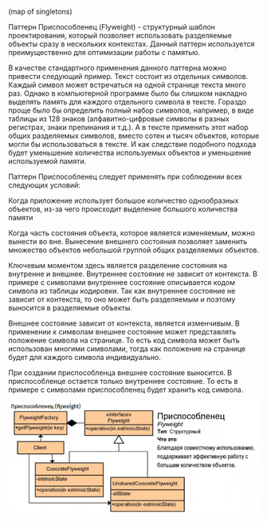 (map of singletons)

Паттерн Приспособленец (Flyweight) - структурный шаблон проектирования, который позволяет использовать разделяемые объекты сразу в нескольких контекстах. Данный паттерн используется преимущественно для оптимизации работы с памятью.

В качестве стандартного применения данного паттерна можно привести следующий пример. Текст состоит из отдельных символов. Каждый символ может встречаться на одной странице текста много раз. Однако в компьютерной программе было бы слишком накладно выделять память для каждого отдельного символа в тексте. Гораздо проще было бы определить полный набор символов, например, в виде таблицы из 128 знаков (алфавитно-цифровые символы в разных регистрах, знаки препинания и т.д.). А в тексте применить этот набор общих разделяемых символов, вместо сотен и тысяч объектов, которые могли бы использоваться в тексте. И как следствие подобного подхода будет уменьшение количества используемых объектов и уменьшение используемой памяти.

Паттерн Приспособленец следует применять при соблюдении всех следующих условий:

Когда приложение использует большое количество однообразных объектов, из-за чего происходит выделение большого количества памяти

Когда часть состояния объекта, которое является изменяемым, можно вынести во вне. Вынесение внешнего состояния позволяет заменить множество объектов небольшой группой общих разделяемых объектов.

Ключевым моментом здесь является разделение состояния на внутренне и внешнее. Внутреннее состояние не зависит от контекста. В примере с символами внутреннее состояние описывается кодом символа из таблицы кодировки. Так как внутреннее состояние не зависит от контекста, то оно может быть разделяемым и поэтому выносится в разделяемые объекты.

Внешнее состояние зависит от контекста, является изменчивым. В применении к символам внешнее состояние может представлять положение символа на странице. То есть код символа может быть использован многими символами, тогда как положение на странице будет для каждого символа индивидуально.

При создании приспособленца внешнее состояние выносится. В приспособленце остается только внутреннее состояние. То есть в примере с символами приспособленец будет хранить код символа.



![img.png](img.png)